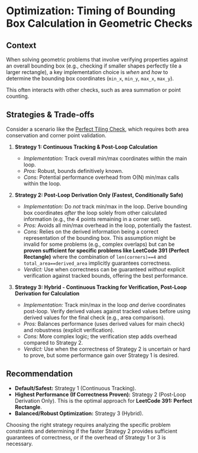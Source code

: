 # Optimization: Timing of Bounding Box Calculation in Geometric Checks

## Context

When solving geometric problems that involve verifying properties against an overall bounding box (e.g., checking if smaller shapes perfectly tile a larger rectangle), a key implementation choice is *when* and *how* to determine the bounding box coordinates (`min_x`, `min_y`, `max_x`, `max_y`).

This often interacts with other checks, such as area summation or point counting.

## Strategies & Trade-offs

Consider a scenario like the [Perfect Tiling Check](../../patterns/geometry/perfect_tiling_check.md), which requires both area conservation and corner point validation.

1.  **Strategy 1: Continuous Tracking & Post-Loop Calculation**
    *   *Implementation:* Track overall min/max coordinates within the main loop.
    *   *Pros:* Robust, bounds definitively known.
    *   *Cons:* Potential performance overhead from O(N) min/max calls within the loop.

2.  **Strategy 2: Post-Loop Derivation Only (Fastest, Conditionally Safe)**
    *   *Implementation:* Do *not* track min/max in the loop. Derive bounding box coordinates *after* the loop solely from other calculated information (e.g., the 4 points remaining in a corner set).
    *   *Pros:* Avoids all min/max overhead in the loop, potentially the fastest.
    *   *Cons:* Relies on the derived information being a correct representation of the bounding box. This assumption might be invalid for some problems (e.g., complex overlaps) but can be **proven sufficient for specific problems like LeetCode 391 (Perfect Rectangle)** where the combination of `len(corners)==4` and `total_area==derived_area` implicitly guarantees correctness.
    *   *Verdict:* Use when correctness can be guaranteed *without* explicit verification against tracked bounds, offering the best performance.

3.  **Strategy 3: Hybrid - Continuous Tracking for Verification, Post-Loop Derivation for Calculation**
    *   *Implementation:* Track min/max in the loop *and* derive coordinates post-loop. Verify derived values against tracked values before using derived values for the final check (e.g., area comparison).
    *   *Pros:* Balances performance (uses derived values for main check) and robustness (explicit verification).
    *   *Cons:* More complex logic; the verification step adds overhead compared to Strategy 2.
    *   *Verdict:* Use when the correctness of Strategy 2 is uncertain or hard to prove, but some performance gain over Strategy 1 is desired.

## Recommendation

*   **Default/Safest:** Strategy 1 (Continuous Tracking).
*   **Highest Performance (If Correctness Proven):** Strategy 2 (Post-Loop Derivation Only). This is the optimal approach for **LeetCode 391: Perfect Rectangle**.
*   **Balanced/Robust Optimization:** Strategy 3 (Hybrid).

Choosing the right strategy requires analyzing the specific problem constraints and determining if the faster Strategy 2 provides sufficient guarantees of correctness, or if the overhead of Strategy 1 or 3 is necessary. 
